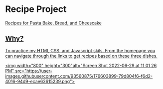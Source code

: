 # Recipe Project
<u>
Recipes for Pasta Bake, Bread, and Cheescake

## Why?
<u>
To practice my HTMl, CSS, and Javascript skils. From the homepage you can navigate through the links to get recipes based on these three dishes.

<img width="800" height="300"alt="Screen Shot 2022-06-29 at 11 01 26 PM" src="https://user-images.githubusercontent.com/93560875/176603899-79d804f6-f6d2-4016-94d9-ecae63615239.png">
